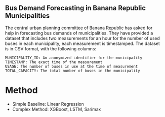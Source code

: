 ## Bus Demand Forecasting in Banana Republic Municipalities


The central urban planning committee of Banana Republic has asked for help in forecasting bus demands of municipalities. They have provided a dataset that includes two measurements for an hour for the number of used buses in each municipality, each measurement is timestamped. The dataset is in CSV format, with the following columns:

    MUNICIPALITY_ID: An anonymized identifier for the municipality
    TIMESTAMP: The exact time of the measurement
    USAGE: The number of buses in use at the time of measurement
    TOTAL_CAPACITY: The total number of buses in the municipality

# Method

*    Simple Baseline: Linear Regression
*    Complex Method: XGBoost, LSTM, Sarimax
